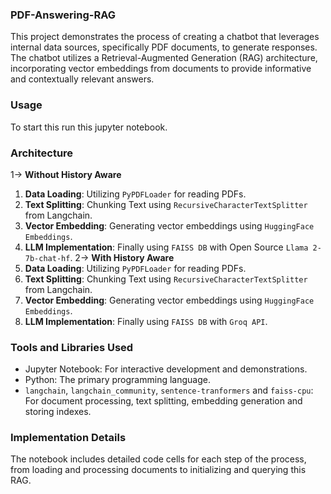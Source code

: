 ### PDF-Answering-RAG
This project demonstrates the process of creating a chatbot that leverages internal data sources, specifically PDF documents, to generate responses. The chatbot utilizes a Retrieval-Augmented Generation (RAG) architecture, incorporating vector embeddings from documents to provide informative and contextually relevant answers.

### Usage

To start this run this jupyter notebook.
### Architecture
1-> **Without History Aware**
  1. **Data Loading**: Utilizing `PyPDFLoader` for reading PDFs.
  2. **Text Splitting**: Chunking Text using `RecursiveCharacterTextSplitter` from Langchain.
  3. **Vector Embedding**: Generating vector embeddings using `HuggingFace Embeddings`.
  4. **LLM Implementation**: Finally using `FAISS DB` with Open Source `Llama 2-7b-chat-hf`.
2-> **With History Aware**
  1. **Data Loading**: Utilizing `PyPDFLoader` for reading PDFs.
  2. **Text Splitting**: Chunking Text using `RecursiveCharacterTextSplitter` from Langchain.
  3. **Vector Embedding**: Generating vector embeddings using `HuggingFace Embeddings`.
  4. **LLM Implementation**: Finally using `FAISS DB` with `Groq API`.
### Tools and Libraries Used

- Jupyter Notebook: For interactive development and demonstrations.
- Python: The primary programming language.
- `langchain`, `langchain_community`, `sentence-tranformers` and `faiss-cpu`: For document processing, text splitting, embedding generation and storing indexes.

### Implementation Details

The notebook includes detailed code cells for each step of the process, from loading and processing documents to initializing and querying this RAG.
